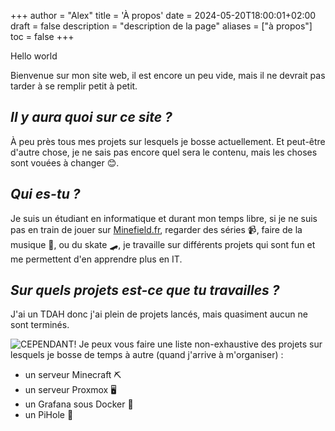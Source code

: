 +++
author = "Alex"
title = 'À propos'
date = 2024-05-20T18:00:01+02:00
draft = false
description = "description de la page"
aliases = ["à propos"]
toc = false
+++

Hello world

Bienvenue sur mon site web, il est encore un peu vide, mais il ne devrait pas tarder à se remplir petit à petit.


## *Il y aura quoi sur ce site ?*

À peu près tous mes projets sur lesquels je bosse actuellement. Et peut-être d'autre chose, je ne sais pas encore quel sera le contenu, mais les choses sont vouées à changer 😊.

## *Qui es-tu ?*
Je suis un étudiant en informatique et durant mon temps libre, si je ne suis pas en train de jouer sur [Minefield.fr](https://minefield.fr), regarder des séries 📹, faire de la musique 🎸, ou du skate 🛹, je travaille sur différents projets qui sont fun et me permettent d'en apprendre plus en IT.

## *Sur quels projets est-ce que tu travailles ?*

J'ai un TDAH donc j'ai plein de projets lancés, mais quasiment aucun ne sont terminés.

![CEPENDANT!](/posts/cependant.gif)
Je peux vous faire une liste non-exhaustive des projets sur lesquels je bosse de temps à autre (quand j'arrive à m'organiser) :

- un serveur Minecraft ⛏
- un serveur Proxmox 🖥
- un Grafana sous Docker 🐳
- un PiHole 🍓
